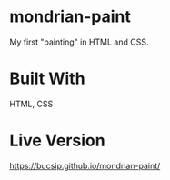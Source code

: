 # mondrian-paint

My first "painting" in HTML and CSS.

# Built With

HTML, CSS

# Live Version

https://bucsip.github.io/mondrian-paint/
